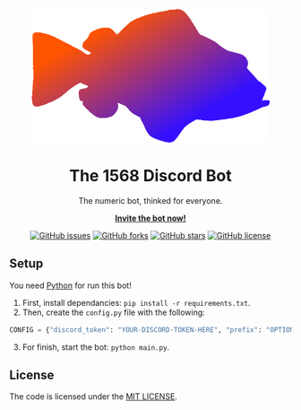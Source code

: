 <div align="center">
<img src="./logo.png">
<h1>The 1568 Discord Bot</h1>
<p>The numeric bot, thinked for everyone.</p>
<p><a href="https://discord.com/api/oauth2/authorize?client_id=888302213288587304&permissions=8&scope=bot"><strong>Invite the bot now!</strong></a></p>
<div>
<a href="https://github.com/Stilic/1568bot/issues"><img alt="GitHub issues" src="https://img.shields.io/github/issues/Stilic/1568bot"></a>
<a href="https://github.com/Stilic/1568bot/network"><img alt="GitHub forks" src="https://img.shields.io/github/forks/Stilic/1568bot"></a>
<a href="https://github.com/Stilic/1568bot/stargazers"><img alt="GitHub stars" src="https://img.shields.io/github/stars/Stilic/1568bot"></a>
<a href="https://github.com/Stilic/1568bot/blob/main/LICENSE"><img alt="GitHub license" src="https://img.shields.io/github/license/Stilic/1568bot"></a>
</div>
</div>

## Setup
You need [Python](https://python.org) for run this bot!

1. First, install dependancies: `pip install -r requirements.txt`.
2. Then, create the `config.py` file with the following:
```py
CONFIG = {"discord_token": "YOUR-DISCORD-TOKEN-HERE", "prefix": "OPTIONNAL, DEFAULT IS 'se!'"}
```
3. For finish, start the bot: `python main.py`.

## License
The code is licensed under the [MIT LICENSE](LICENSE).